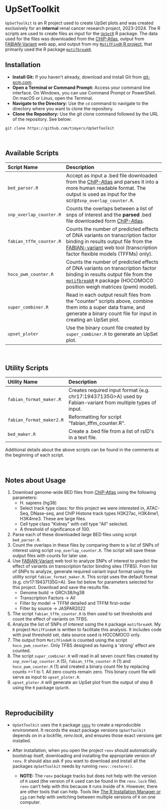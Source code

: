 # UpSetToolkit

<!-- badges: end -->

`UpSetToolkit` is an R project used to create UpSet plots and was created exclusively for an **internal** renal cancer research project, 2023-2024. The R scripts are used to create files as input for the [`UpSetR`](https://github.com/hms-dbmi/UpSetR) R package. The data used for the files was downloaded from the [CHiP-Atlas](https://chip-atlas.org/peak_browser), output from [FABIAN-Variant](https://www.genecascade.org/fabian/) web app, and output from my [`MotifFindR` R project](https://github.com/timyers/MotifFindR/tree/master), that primarily used the R package [`motifbreakR`](https://bioconductor.org/packages/release/bioc/html/motifbreakR.html).

## Installation

- **Install Git:** If you haven't already, download and install Git from [git-scm.com](https://git-scm.com/).
- **Open a Terminal or Command Prompt:** Access your command line interface. On Windows, you can use Command Prompt or PowerShell. On macOS or Linux, open the Terminal.
- **Navigate to the Directory:** Use the `cd` command to navigate to the directory where you want to clone the repository.
- **Clone the Repository:** Use the git clone command followed by the URL of the repository.  See below:

``` 
git clone https://github.com/timyers/UpSetToolkit
```

<br>

## Available Scripts
| Script Name| Description|
|:-------|:-----------|
|`bed_parser.R` |Accept as input a .bed file downloaded from the [ChIP-Atlas](https://chip-atlas.org/peak_browser) and parses it into a more human readable format.  The output is used as input for the script`snp_overlap_counter.R`.|
|`snp_overlap_counter.R` |Counts the overlaps between a list of snps of interest and the **parsed** .bed file downloaded form [ChIP-Atlas](https://chip-atlas.org/peak_browser).|
|`fabian_tffm_counter.R` | Counts the number of predicted effects of DNA variants on transcription factor binding in results output file from the [FABIAN-variant](https://www.genecascade.org/fabian/) web tool (transcription factor flexible models (TFFMs) only).|
|`hoco_pwm_counter.R` | Counts the number of predicted effects of DNA variants on transcription factor binding in results output file from the [`motifbreakR`](https://bioconductor.org/packages/release/bioc/html/motifbreakR.html) `R` package (HOCOMOCO position weigh matrices (pwm) model).|
|`super_combiner.R` |Read in each output result files from the "counter" scripts above, combine them into a super data frame, and generate a binary count file for input in creating an UpSet plot.|
|`upset_ploter` | Use the binary count file created by `super_combiner.R` to generate an UpSet plot.|

<br>

## Utility Scripts
| Utility Name| Description|
|:-------|:-----------|
|`fabian_format_maker.R` |Creates required input format (e.g. chr17:19437135G>A) used by Fabian-variant from multiple types of input.|
|`fabian_format_maker2.R` | Reformatting for script "fabian_tffm_counter.R".|
|`bed_maker.R` |Create a .bed file from a list of rsID's in a text file.|

Additional details about the above scripts can be found in the comments at the beginning of each script.

<br>

## Notes about Usage

1. Download genome-wide BED files from [ChIP-Atlas](https://chip-atlas.org/peak_browser) using the following parameters:
     + H. sapiens (hg38)
     + Select track type class: for this project we were interested in, ATAC-Seq, DNase-seq, and ChIP Histone track types H3K27ac, H3K4me1, H3K4me3.  These are large files.
     + Cell type class "Kidney" with cell type "All" selected.
     + A threshold of significance of 100.
2. Parse each of these downloaded large BED files using script `bed_parser.R`.
3. Count the overlaps in these files by comparing them to a list of SNPs of interest using script `snp_overlap_counter.R`.  The script will save these output files with counts for later use.
4. Use [FABIAN-Variant](https://www.genecascade.org/fabian/) web tool to analyze SNPs of interest to predict the effect of variants on transcription factor binding sites (TFBS). From list of SNPs to analyze, generate required variant input format using the utility script `fabian_format_maker.R`.  This script uses the default format (e.g. chr17:19437135G>A). See list below for parameters selected for this project.  Download and save the results file.
     + Genome build -> GRCh38/hg38
     + Transcription Factors -> All
     + Filter by model -> TFFM detailed and TFFM first-order
     + Filter by source -> JASPAR2022
5. The script `fabian_tffm_counter.R` is then used to set thresholds and count the effect of variants on TFBS.
6. Analyze the list of SNPs of interest using the `R` package `motifbreakR`. My `R` project `MotifFindeR` is written to facilitate this analysis. It includes code with pval threshold set, data source used is HOCOMOCO only.
7. The output from `MotifFindeR` is counted using the script `hoco_pwm_counter`.  Only TFBS designed as having a 'strong' effect are counted.
8. The script `super_combiner.R` will read in all seven count files created by `snp_overlap_counter.R` (5), `fabian_tffm_counter.R` (1) and `hoco_pwm_counter.R` (1) and created a binary count file by replacing counts >=1 to 1. All zero counts remain zero.  This binary count file will serve as input to `upset_ploter.R`.
9. `upset_ploter.R` will generate an UpSet plot from the output of step 8 using the `R` package `UpSetR`.
     



<br>

## Reproducibility

- `UpSetToolkit` uses the `R` package [`renv`](https://rstudio.github.io/renv/index.html) to create a reproducible environment.  It records the exact package versions `UpSetToolkit` depends on in a lockfile, *renv.lock*, and ensures those exact versions get installed.

- After installation, when you open the project `renv` should automatically bootstrap itself, downloading and installing the appropriate version of `renv`.  It should also ask if you want to download and install all the packages `UpSetToolkit` needs by running `renv::restore()`.

  - **NOTE:** The `renv` package tracks but does not help with the version of `R` used (the version of `R` used can be found in the `renv.lock` file).  `renv` can't help with this because it runs inside of `R`.  However, there are other tools that can help.  Tools like [The R Installation Manager or `rig`](https://github.com/r-lib/rig) can help with switching between multiple versions of `R` on one computer.
